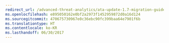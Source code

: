 ```yaml
---
redirect_url: /advanced-threat-analytics/ata-update-1.7-migration-guide
ms.openlocfilehash: e895050162e0bf2a2973f1452959872d0a16d124
ms.sourcegitcommit: 470675730967e0c36ebc90fc399baa64e7901f6b
ms.translationtype: HT
ms.contentlocale: ko-KR
ms.lasthandoff: 06/30/2017
---
```

